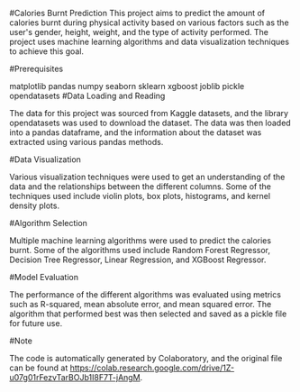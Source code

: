   #Calories Burnt Prediction
This project aims to predict the amount of calories burnt during physical activity based on various factors such as the user's gender, height, weight, and the type of activity performed. 
The project uses machine learning algorithms and data visualization techniques to achieve this goal.

 #Prerequisites
 
matplotlib
pandas
numpy
seaborn
sklearn
xgboost
joblib
pickle
opendatasets
 #Data Loading and Reading
 
The data for this project was sourced from Kaggle datasets, and the library opendatasets was used to download the dataset. The data was then loaded into a pandas dataframe, and the information about the dataset was extracted using various pandas methods.

 #Data Visualization
 
Various visualization techniques were used to get an understanding of the data and the relationships between the different columns. Some of the techniques used include violin plots, box plots, histograms, and kernel density plots.

 #Algorithm Selection
 
Multiple machine learning algorithms were used to predict the calories burnt. Some of the algorithms used include Random Forest Regressor, Decision Tree Regressor, Linear Regression, and XGBoost Regressor.

 #Model Evaluation
 
The performance of the different algorithms was evaluated using metrics such as R-squared, mean absolute error, and mean squared error. The algorithm that performed best was then selected and saved as a pickle file for future use.

 #Note
 
The code is automatically generated by Colaboratory, and the original file can be found at https://colab.research.google.com/drive/1Z-u07g01rFezvTarBOJb1I8F7T-jAngM.
